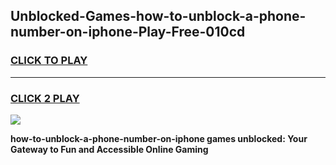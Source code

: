 
## Unblocked-Games-how-to-unblock-a-phone-number-on-iphone-Play-Free-010cd
<h3>
<a href="https://premium76.site?title=how-to-unblock-a-phone-number-on-iphone&ref=18A1">CLICK TO PLAY</a></h3>
<hr>

<h3>
<a href="https://premium76.site?title=how-to-unblock-a-phone-number-on-iphone&ref=18A1">CLICK 2 PLAY</a>
  
</h3>

<a href="https://premium76.site?title=how-to-unblock-a-phone-number-on-iphone&ref=18A1"><img src="https://clearcache.store/games.png"></a>


**how-to-unblock-a-phone-number-on-iphone games unblocked: Your Gateway to Fun and Accessible Online Gaming**

